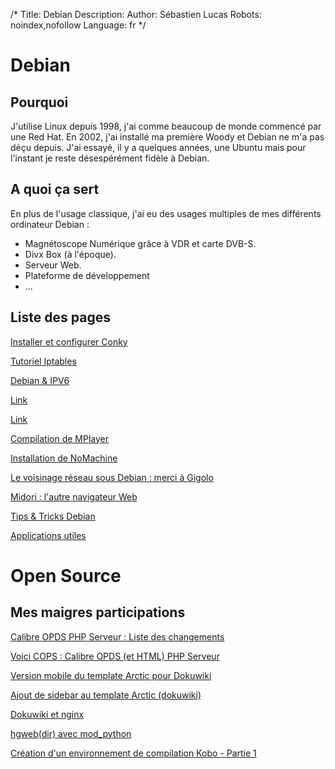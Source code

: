 /*
Title: Debian
Description: 
Author: Sébastien Lucas
Robots: noindex,nofollow
Language: fr
*/
# Debian

## Pourquoi
J'utilise Linux depuis 1998, j'ai comme beaucoup de monde commencé par une Red Hat. En 2002, j'ai installé ma première Woody et Debian ne m'a pas déçu depuis. J'ai essayé, il y a quelques années, une Ubuntu mais pour l'instant je reste désespérément fidèle à Debian.
## A quoi ça sert

En plus de l'usage classique, j'ai eu des usages multiples de mes différents ordinateur Debian :
*	Magnétoscope Numérique grâce à VDR et carte DVB-S.
*	Divx Box (à l'époque).
*	Serveur Web.
*	Plateforme de développement
*	...
## Liste des pages

[Installer et configurer Conky](/fr/debian/conky)

[Tutoriel Iptables](/fr/debian/iptables)

[Debian & IPV6](/fr/debian/ipv6)

[Link](/fr/debian/lenny-install)

[Link](/fr/debian/lenny-xorg)

[Compilation de MPlayer](/fr/debian/mplayer)

[Installation de NoMachine](/fr/debian/nomachine)

[Le voisinage réseau sous Debian : merci à Gigolo](/fr/debian/squeeze-gigolo)

[Midori : l'autre navigateur Web](/fr/debian/squeeze-midori)

[Tips & Tricks Debian](/fr/debian/tips)

[Applications utiles](/fr/debian/xfce-applications)


# Open Source

## Mes maigres participations
[Calibre OPDS PHP Serveur : Liste des changements](/fr/oss/calibre-opds-php-server-changelog)

[Voici COPS : Calibre OPDS (et HTML) PHP Serveur](/fr/oss/calibre-opds-php-server)

[Version mobile du template Arctic pour Dokuwiki](/fr/oss/dokuwiki-arctic-mobile)

[Ajout de sidebar au template Arctic (dokuwiki)](/fr/oss/dokuwiki-arctic-sidebar)

[Dokuwiki et nginx](/fr/oss/dokuwiki-nginx-config)

[hgweb(dir) avec mod_python](/fr/oss/hgweb-mod_python)

[Création d'un environnement de compilation Kobo - Partie 1](/fr/oss/kobo-build-environment-1)


